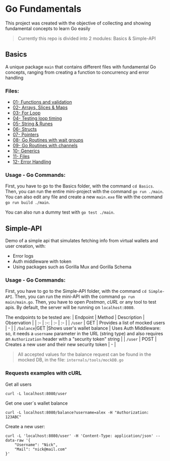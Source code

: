 # Go Fundamentals

This project was created with the objective of collecting and showing fundamental concepts to learn Go easily

> Currently this repo is divided into 2 modules: Basics & Simple-API

## Basics

A unique package `main` that contains different files with fundamental Go concepts, ranging from creating a function to concurrency and error handling

### Files:

- [01- Functions and validation](Basics/main/01-funcValidation.go)
- [02- Arrays, Slices & Maps](Basics/main/02-arraySliceMap.go)
- [03- For Loop](Basics/main/03-forLoop.go)
- [04- Testing loop timing](Basics/main/04-testLoopTime.go)
- [05- String & Runes](Basics/main/05-stringRunes.go)
- [06- Structs](Basics/main/06-structs.go)
- [07- Pointers](Basics/main/07-pointers.go)
- [08- Go Routines with wait groups](Basics/main/08-goRoutinesWaitGroups.go)
- [09- Go Routines with channels](Basics/main/09-goRoutinesChannels.go)
- [10- Generics](Basics/main/10-generics.go)
- [11- Files](Basics/main/11-files.go)
- [12- Error Handling](Basics/main/12-errorHandling.go)

### Usage - Go Commands:

First, you have to go to the Basics folder, with the command `cd Basics`. Then, you can run the entire mini-project with the command `go run ./main`. You can also edit any file and create a new `main.exe` file with the command `go run build ./main`.

You can also run a dummy test with `go test ./main`.

## Simple-API

Demo of a simple api that simulates fetching info from virtual wallets and user creation, with:

- Error logs
- Auth middleware with token
- Using packages such as Gorilla Mux and Gorilla Schema

### Usage - Go Commands:

First, you have to go to the Simple-API folder, with the command `cd Simple-API`. Then, you can run the mini-API with the command `go run main/main.go`. Then, you have to open _Postman_, _cURL_ or any tool to test apis. By default, the server will be running on `localhost:8080`.

The endpoints to be tested are:
| Endpoint | Method | Description | Observation |
| :- | :-: | :- | :- |
| `/user` | GET | Provides a list of mocked users | - |
| `/balance`|GET |Shows user's wallet balance | Uses Auth Middleware: so, it needs a `username` parameter in the URL (string type) and also requires an `Authorization` header with a "security token" string |
| `/user` | POST | Creates a new user and their new security token | - |

> All accepted values for the balance request can be found in the mocked DB, in the file: `internals/tools/mockDB.go`

### Requests examples with cURL

Get all users

```
curl -L localhost:8080/user
```

Get one user´s wallet balance

```
curl -L localhost:8080/balance?username=alex -H "Authorization: 123ABC"
```

Create a new user:

```
curl -L 'localhost:8080/user' -H 'Content-Type: application/json' --data-raw '{
    "Username": "Nick",
    "Mail": "nick@mail.com"
}'
```
